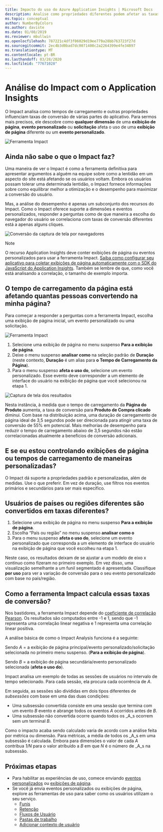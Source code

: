 ```yaml
---
title: Impacto do uso do Azure Application Insights | Microsoft Docs
description: Analise como propriedades diferentes podem afetar as taxas de conversão para partes dos aplicativos.
ms.topic: conceptual
author: NumberByColors
ms.author: daviste
ms.date: 01/08/2019
ms.reviewer: mbullwin
ms.openlocfilehash: 787221c4df3f06029d19ee779a28bb763723f27d
ms.sourcegitcommit: 2ec4b3d0bad7dc0071400c2a2264399e4fe34897
ms.translationtype: MT
ms.contentlocale: pt-BR
ms.lasthandoff: 03/28/2020
ms.locfileid: "77671028"
---
```

# <a name="impact-analysis-with-application-insights"></a>Análise do Impact com o Application Insights

O Impact analisa como tempos de carregamento e outras propriedades influenciam taxas de conversão de várias partes do aplicativo. Para sermos mais precisos, ele descobre como **qualquer dimensão** de uma **exibição de página**, **evento personalizado** ou **solicitação** afeta o uso de uma **exibição de página** diferente ou um **evento personalizado**. 

![Ferramenta Impact](./media/usage-impact/0001-impact.png)

## <a name="still-not-sure-what-impact-does"></a>Ainda não sabe o que o Impact faz?

Uma maneira de ver o Impact é como a ferramenta definitiva para apresentar argumentos a alguém na equipe sobre como a lentidão em um aspecto do site está afetando se os usuários voltam. Embora os usuários possam tolerar uma determinada lentidão, o Impact fornece informações sobre como equilibrar melhor a otimização e o desempenho para maximizar a conversão do usuário.

Mas, a análise do desempenho é apenas um subconjunto dos recursos do Impact. Como o Impact oferece suporte a dimensões e eventos personalizados, responder a perguntas como de que maneira a escolha do navegador do usuário se correlaciona com taxas de conversão diferentes está a apenas alguns cliques.

![Conversão da captura de tela por navegadores](./media/usage-impact/0004-browsers.png)

> [!NOTE]
> O recurso Application Insights deve conter exibições de página ou eventos personalizados para usar a ferramenta Impact. [Saiba como configurar seu aplicativo para coletar exibições de página automaticamente com o SDK do JavaScript do Application Insights](../../azure-monitor/app/javascript.md). Também se lembre de que, como você está analisando a correlação, o tamanho de exemplo importa.
>
>

## <a name="is-page-load-time-impacting-how-many-people-convert-on-my-page"></a>O tempo de carregamento da página está afetando quantas pessoas convertendo na minha página?

Para começar a responder a perguntas com a ferramenta Impact, escolha uma exibição de página inicial, um evento personalizado ou uma solicitação.

![Ferramenta Impact](./media/usage-impact/0002-dropdown.png)

1. Selecione uma exibição de página no menu suspenso **Para a exibição de página**.
2. Deixe o menu suspenso **analisar como** na seleção padrão de **Duração** (neste contexto, **Duração** é um alias para **o Tempo de Carregamento da Página**).
3. Para o menu suspenso **afeta o uso do**, selecione um evento personalizado. Esse evento deve corresponder a um elemento de interface do usuário na exibição de página que você selecionou na etapa 1.

![Captura de tela dos resultados](./media/usage-impact/0003-results.png)

Nesta instância, à medida que o tempo de carregamento da **Página do Produto** aumenta, a taxa de conversão para **Produto de Compra clicado** diminui. Com base na distribuição acima, uma duração de carregamento de página ideal de 3,5 segundos pode ser direcionada para atingir uma taxa de conversão de 55% em potencial. Mais melhorias de desempenho para reduzir o tempo de carregamento abaixo de 3,5 segundos não estão correlacionadas atualmente a benefícios de conversão adicionais.

## <a name="what-if-im-tracking-page-views-or-load-times-in-custom-ways"></a>E se eu estou controlando exibições de página ou tempos de carregamento de maneiras personalizadas?

O Impact dá suporte a propriedades padrão e personalizadas, além de medidas. Use o que preferir. Em vez de duração, use filtros nos eventos primários e secundários para ser mais específico.

## <a name="do-users-from-different-countries-or-regions-convert-at-different-rates"></a>Usuários de países ou regiões diferentes são convertidos em taxas diferentes?

1. Selecione uma exibição de página no menu suspenso **Para a exibição de página**.
2. Escolha “País ou região” no menu suspenso **analisar como o**
3. Para o menu suspenso **afeta o uso do**, selecione um evento personalizado que corresponda a um elemento de interface do usuário na exibição de página que você escolheu na etapa 1.

Neste caso, os resultados deixam de se ajustar a um modelo de eixo x contínuo como fizeram no primeiro exemplo. Em vez disso, uma visualização semelhante a um funil segmentado é apresentada. Classifique **por uso** para ver a variação de conversão para o seu evento personalizado com base no país/região.


## <a name="how-does-the-impact-tool-calculate-these-conversion-rates"></a>Como a ferramenta Impact calcula essas taxas de conversão?

Nos bastidores, a ferramenta Impact depende do [coeficiente de correlação Pearson](https://en.wikipedia.org/wiki/Pearson_correlation_coefficient). Os resultados são computados entre -1 e 1, sendo que -1 representa uma correlação linear negativa e 1 representa uma correlação linear positiva.

A análise básica de como o Impact Analysis funciona é a seguinte:

Sendo _A_ = a exibição de página principal/evento personalizado/solicitação selecionada no primeiro menu suspenso. (**Para a exibição de página**).

Sendo _B_ = a exibição de página secundária/evento personalizado selecionada (**afeta o uso do**).

Impact analisa um exemplo de todas as sessões de usuários no intervalo de tempo selecionado. Para cada sessão, ela procura cada ocorrência de _A_.

Em seguida, as sessões são divididas em dois tipos diferentes de _subsessões_ com base em uma das duas condições:

- Uma subsessão convertida consiste em uma sessão que termina com um evento _B_ evento e abrange todos os eventos _A_ ocorridos antes de _B_.
- Uma subsessão não convertida ocorre quando todos os _A_s ocorrem sem um terminal _B_.

Como o impacto acaba sendo calculado varia de acordo com a análise feita por métrica ou dimensão. Para métricas, a média de todos os _A_s em uma subsessão é calculada. Embora para dimensões o valor de cada _A_ contribua _1/N_ para o valor atribuído a _B_ em que _N_ é o número de _A_s na subsessão.

## <a name="next-steps"></a>Próximas etapas

- Para habilitar as experiências de uso, comece enviando [eventos personalizados](https://docs.microsoft.com/azure/application-insights/app-insights-api-custom-events-metrics#trackevent) ou [exibições de página](https://docs.microsoft.com/azure/application-insights/app-insights-api-custom-events-metrics#page-views).
- Se você já envia eventos personalizados ou exibições de página, explore as ferramentas de uso para saber como os usuários utilizam o seu serviço.
    - [Funis](usage-funnels.md)
    - [Retenção](usage-retention.md)
    - [Fluxos de Usuário](usage-flows.md)
    - [Pastas de trabalho](../../azure-monitor/app/usage-workbooks.md)
    - [Adicionar contexto de usuário](usage-send-user-context.md)
